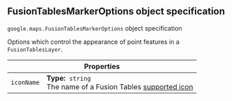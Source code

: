 <h2 id="FusionTablesMarkerOptions"> FusionTablesMarkerOptions object specification </h2><p>
<code><span itemprop="path">google.maps</span>.<span itemprop="name">FusionTablesMarkerOptions</span></code>
object specification
</p><p>Options which control the appearance of point features in a <code>FusionTablesLayer</code>.</p><div class="devsite-table-wrapper"><table class="properties responsive" summary="object FusionTablesMarkerOptions - Properties">
<thead>
<tr><th colspan="2">Properties</th>
</tr></thead>
<tbody>
<tr>
<td><code><span>iconName</span></code></td>
<td><div><strong>Type:</strong>&nbsp; <code>string</code></div>
<div class="desc">The name of a Fusion Tables <a href="http://www.google.com/fusiontables/DataSource?dsrcid=308519"> supported icon</a></div></td>
</tr>
</tbody>
</table></div>